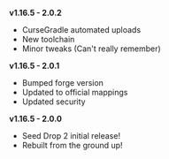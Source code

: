 **v1.16.5 - 2.0.2**  
* CurseGradle automated uploads  
* New toolchain  
* Minor tweaks (Can't really remember)  

**v1.16.5 - 2.0.1**  
* Bumped forge version  
* Updated to official mappings  
* Updated security  

**v1.16.5 - 2.0.0**  
* Seed Drop 2 initial release!  
* Rebuilt from the ground up!  